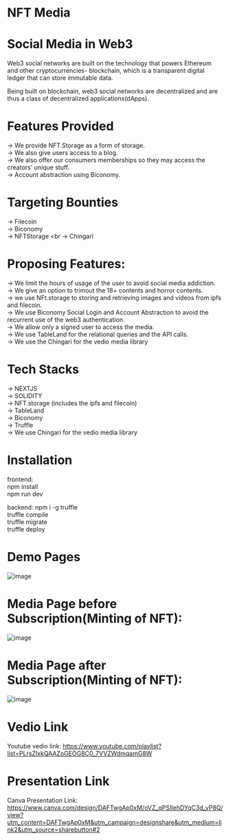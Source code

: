 # NFT Media

# Social Media in Web3

Web3 social networks are built on the technology that powers Ethereum and other cryptocurrencies- blockchain, which is a transparent digital ledger that can store immutable data.

Being built on blockchain, web3 social networks are decentralized and are thus a class of decentralized applications(dApps).

# Features Provided

-> We provide NFT.Storage as a form of storage. <br/>
-> We also give users access to a blog. <br/>
-> We also offer our consumers memberships so they may access the creators' unique stuff. <br/>
-> Account abstraction using Biconomy. <br/>

# Targeting Bounties

-> Filecoin <br/>
-> Biconomy <br/>
-> NFTStorage <br
-> Chingari

# Proposing Features:

-> We limit the hours of usage of the user to avoid social media addiction. <br/>
-> We give an option to trimout the 18+ contents and horror contents. <br/>
-> we use NFt.storage to storing and retrieving images and videos from ipfs and filecoin. <br/>
-> We use Biconomy Social Login and Account Abstraction to avoid the recurrent use of the web3 authentication. <br/>
-> We allow only a signed user to access the media. <br/>
-> We use TableLand for the relational queries and the API calls. <br/>
-> We use the Chingari for the vedio media library 

# Tech Stacks

-> NEXTJS <br/>
-> SOLIDITY <br/>
-> NFT.storage (includes the ipfs and filecoin) <br/>
-> TableLand <br/>
-> Biconomy <br/>
-> Truffle <br/>
-> We use Chingari for the vedio media library <br/>

# Installation

frontend: <br/>
npm install <br/>
npm run dev <br/>

backend:
npm i -g truffle <br/>
truffle compile <br/>
truffle migrate <br/>
truffle deploy <br/>

# Demo Pages
![image](https://user-images.githubusercontent.com/88650559/206165691-3cd11787-a98c-40f5-ba7d-bd7395ea105b.png)
# Media Page before Subscription(Minting of NFT):
![image](https://user-images.githubusercontent.com/88650559/206165840-c80f0b96-6c87-41d6-b121-ee96fb6265bb.png)
# Media Page after Subscription(Minting of NFT):
![image](https://user-images.githubusercontent.com/88650559/206165934-37ed534f-b2c4-4def-a3e5-230c0e6909a4.png)

# Vedio Link
Youtube vedio link: https://www.youtube.com/playlist?list=PLrsZIxkQAAZoGEOG8C0_7VVZWdmqamG8W

# Presentation Link
Canva Presentation Link: https://www.canva.com/design/DAFTwgAp0xM/oVZ_qPSIIehDYqC3d_vP8Q/view?utm_content=DAFTwgAp0xM&utm_campaign=designshare&utm_medium=link2&utm_source=sharebutton#2
